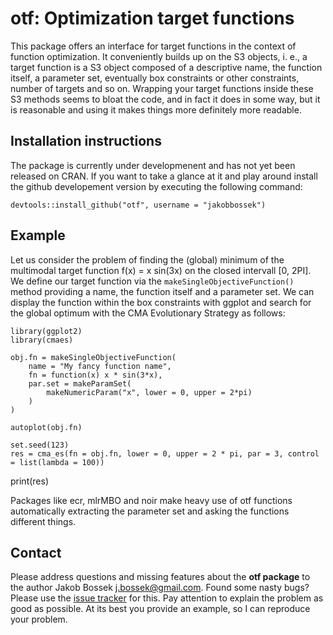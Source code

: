 # otf: Optimization target functions

This package offers an interface for target functions in the context of function optimization. It conveniently builds up on the S3 objects, i. e., a target function is a S3 object composed of a descriptive name, the function itself, a parameter set, eventually box constraints or other constraints, number of targets and so on. Wrapping your target functions inside these S3 methods seems to bloat the code, and in fact it does in some way, but it is reasonable and using it makes things more definitely more readable.

## Installation instructions

The package is currently under developmenent and has not yet been released on CRAN. If you want to take a glance at it and play around install the github developement version by executing the following command:

```splus
devtools::install_github("otf", username = "jakobbossek")
```

## Example

Let us consider the problem of finding the (global) minimum of the multimodal target function f(x) = x sin(3x) on the closed intervall [0, 2PI]. We define our target function via the ```makeSingleObjectiveFunction()``` method providing a name, the function itself and a parameter set. We can display the function within the box constraints with ggplot and search for the global optimum with the CMA Evolutionary Strategy as follows:

```splus
library(ggplot2)
library(cmaes)

obj.fn = makeSingleObjectiveFunction(
	name = "My fancy function name",
	fn = function(x) x * sin(3*x),
	par.set = makeParamSet(
		makeNumericParam("x", lower = 0, upper = 2*pi)
	)
)

autoplot(obj.fn)

set.seed(123)
res = cma_es(fn = obj.fn, lower = 0, upper = 2 * pi, par = 3, control = list(lambda = 100))
```
print(res)

Packages like ecr, mlrMBO and noir make heavy use of otf functions automatically extracting the parameter set and asking the functions different things.

## Contact

Please address questions and missing features about the **otf package** to the author Jakob Bossek <j.bossek@gmail.com>. Found some nasty bugs? Please use the [issue tracker](https://github.com/jbossek/otf/issues) for this. Pay attention to explain the problem as good as possible. At its best you provide an example, so I can reproduce your problem.
